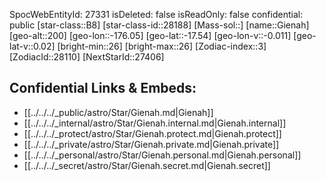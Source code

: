﻿---
location: [-17.54,-176.05,200]
type: Station
tags:
- astro/Star

---
SpocWebEntityId: 27331
isDeleted: false
isReadOnly: false
confidential: public
[star-class::B8]
[star-class-id::28188]
[Mass-sol::]
[name::Gienah]
[geo-alt::200]
[geo-lon::-176.05]
[geo-lat::-17.54]
[geo-lon-v::-0.011]
[geo-lat-v::0.02]
[bright-min::26]
[bright-max::26]
[Zodiac-index::3]
[ZodiacId::28110]
[NextStarId::27406]



## Confidential Links & Embeds: 
- [[../../../_public/astro/Star/Gienah.md|Gienah]] 
- [[../../../_internal/astro/Star/Gienah.internal.md|Gienah.internal]] 
- [[../../../_protect/astro/Star/Gienah.protect.md|Gienah.protect]] 
- [[../../../_private/astro/Star/Gienah.private.md|Gienah.private]] 
- [[../../../_personal/astro/Star/Gienah.personal.md|Gienah.personal]] 
- [[../../../_secret/astro/Star/Gienah.secret.md|Gienah.secret]]

